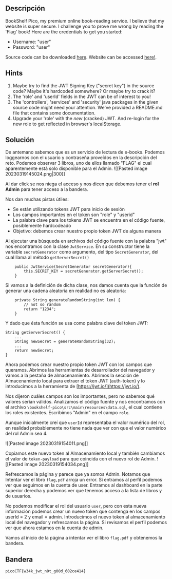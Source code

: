 ## Descripción

BookShelf Pico, my premium online book-reading service. I believe that my website is super secure. I challenge you to prove me wrong by reading the 'Flag' book! Here are the credentials to get you started:

-   Username: "user"
-   Password: "user"

Source code can be downloaded [here](https://artifacts.picoctf.net/c/478/bookshelf-pico.zip). Website can be accessed [here!](http://saturn.picoctf.net:49754/).

## Hints

1.  Maybe try to find the JWT Signing Key ("secret key") in the source code? Maybe it's hardcoded somewhere? Or maybe try to crack it?
2.  The 'role' and 'userId' fields in the JWT can be of interest to you!
3.  The 'controllers', 'services' and 'security' java packages in the given source code might need your attention. We've provided a README.md file that contains some documentation.
4.  Upgrade your 'role' with the _new_ (cracked) JWT. And re-login for the new role to get reflected in browser's localStorage.

## Solución

De antemano sabemos que es un servicio de lectura de e-books. Podemos loggearnos con el usuario y contraseña proveídos en la descripción del reto. Podemos observar 3 libros, uno de ellos llamado "FLAG" el cual aparentemente está solo disponible para el Admin. ![[Pasted image 20230319145024.png|300]]

Al dar click se nos niega el acceso y nos dicen que debemos tener el **rol Admin** para tener acceso a la bandera.

Nos dan muchas pistas útiles:

-   Se están utilizando tokens JWT para inicio de sesión
-   Los campos importantes en el token son "role" y "userid"
-   La palabra clave para los tokens JWT se encuentra en el código fuente, posiblemente hardcodeado
-   Objetivo: debemos crear nuestro propio token JWT de alguna manera

Al ejecutar una búsqueda en archivos del código fuente con la palabra "jwt" nos encontramos con la clase `JwtService`. En su constructor tiene la variable `secretGenerator` como argumento, del tipo `SecretGenerator`, del cual llama al método `getServerSecret()`

```
	public JwtService(SecretGenerator secretGenerator){
		this.SECRET_KEY = secretGenerator.getServerSecret();
	}
```

Si vamos a la definición de dicha clase, nos damos cuenta que la función de generar una cadena aleatoria en realidad no es aleatoria:

```
    private String generateRandomString(int len) {
        // not so random
        return "1234";
    }
```

Y dado que ésta función se usa como palabra clave del token JWT:

```
String getServerSecret() {
	...
	String newSecret = generateRandomString(32);
	...
	return newSecret;
}
```

Ahora podemos crear nuestro propio token JWT con los campos que queramos. Abrimos las herramientas de desarrollador del navegador y vamos a la pestaña de almacenamiento. Abrimos la sección de Almacenamiento local para extraer el token JWT (auth-token) y lo introducimos a la herramienta de [https://jwt.io/](https://jwt.io/).

Nos dijeron cuáles campos son los importantes, pero no sabemos qué valores serían válidos. Analizamos el código fuente y nos encontramos con el archivo `\bookshelf-pico\src\main\resources\data.sql`, el cual contiene los roles existentes. Escribimos "Admin" en el campo `role`.

Aunque inicialmente creí que `userId` representaba el valor numérico del rol, en realidad probablemente no tiene nada que ver con que el valor numérico del rol Admin sea 4.

![[Pasted image 20230319154011.png]]

Copiamos este nuevo token al Almacenamiento local y también cambiamos el valor de `token-payload` para que coincida con el nuevo rol de Admin. ![[Pasted image 20230319154034.png]]

Refrescamos la página y parece que ya somos Admin. Notamos que Intentar ver el libro `flag,pdf` arroja un error. Si entramos al perfil podemos ver que seguimos en la cuenta de user. Entramos al dashboard en la parte superior derecha y podemos ver que tenemos acceso a la lista de libros y de usuarios.

No podemos modificar el rol del usuario `user`, pero con esta nueva información podemos crear un nuevo token que contenga en los campos userId = 2 y email = admin. Introducimos el nuevo token al almacenamiento local del navegador y refrescamos la página. Si revisamos el perfil podemos ver que ahora estamos en la cuenta de admin.

Vamos al inicio de la página a intentar ver el libro `flag.pdf` y obtenemos la bandera.

## [](https://github.com/KIFUEL/Notas_bandit/blob/main/Pico%20ctf%202023/Java%20Code%20Analysis.md#bandera)

## Bandera

```
picoCTF{w34k_jwt_n0t_g00d_602ce414}
```
